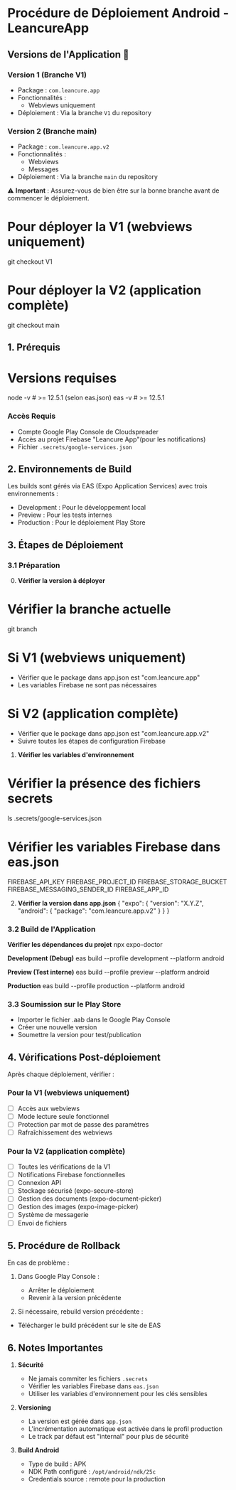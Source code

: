 # Procédure de Déploiement Android - LeancureApp

## Versions de l'Application 📱

### Version 1 (Branche V1)
- Package : `com.leancure.app`
- Fonctionnalités :
  - Webviews uniquement
- Déploiement : Via la branche `V1` du repository

### Version 2 (Branche main)
- Package : `com.leancure.app.v2`
- Fonctionnalités :
  - Webviews
  - Messages
- Déploiement : Via la branche `main` du repository

⚠️ **Important** : Assurez-vous de bien être sur la bonne branche avant de commencer le déploiement.

# Pour déployer la V1 (webviews uniquement)
git checkout V1

# Pour déployer la V2 (application complète)
git checkout main


## 1. Prérequis

# Versions requises
node -v  # >= 12.5.1 (selon eas.json)
eas -v   # >= 12.5.1

### Accès Requis
- Compte Google Play Console de Cloudspreader
- Accès au projet Firebase "Leancure App"(pour les notifications)
- Fichier `.secrets/google-services.json`

## 2. Environnements de Build

Les builds sont gérés via EAS (Expo Application Services) avec trois environnements :
- Development : Pour le développement local
- Preview : Pour les tests internes
- Production : Pour le déploiement Play Store

## 3. Étapes de Déploiement

### 3.1 Préparation

0. **Vérifier la version à déployer**
# Vérifier la branche actuelle
git branch

# Si V1 (webviews uniquement)
- Vérifier que le package dans app.json est "com.leancure.app"
- Les variables Firebase ne sont pas nécessaires

# Si V2 (application complète)
- Vérifier que le package dans app.json est "com.leancure.app.v2"
- Suivre toutes les étapes de configuration Firebase

1. **Vérifier les variables d'environnement**
# Vérifier la présence des fichiers secrets
ls .secrets/google-services.json

# Vérifier les variables Firebase dans eas.json
FIREBASE_API_KEY
FIREBASE_PROJECT_ID
FIREBASE_STORAGE_BUCKET
FIREBASE_MESSAGING_SENDER_ID
FIREBASE_APP_ID

2. **Vérifier la version dans app.json**
{
  "expo": {
    "version": "X.Y.Z",
    "android": {
      "package": "com.leancure.app.v2"
    }
  }
}

### 3.2 Build de l'Application

**Vérifier les dépendances du projet**
npx expo-doctor

**Development (Debug)**
eas build --profile development --platform android

**Preview (Test interne)**
eas build --profile preview --platform android

**Production**
eas build --profile production --platform android

### 3.3 Soumission sur le Play Store

- Importer le fichier .aab dans le Google Play Console
- Créer une nouvelle version
- Soumettre la version pour test/publication

## 4. Vérifications Post-déploiement

Après chaque déploiement, vérifier :

### Pour la V1 (webviews uniquement)
- [ ] Accès aux webviews
- [ ] Mode lecture seule fonctionnel
- [ ] Protection par mot de passe des paramètres
- [ ] Rafraîchissement des webviews

### Pour la V2 (application complète)
- [ ] Toutes les vérifications de la V1
- [ ] Notifications Firebase fonctionnelles
- [ ] Connexion API
- [ ] Stockage sécurisé (expo-secure-store)
- [ ] Gestion des documents (expo-document-picker)
- [ ] Gestion des images (expo-image-picker)
- [ ] Système de messagerie
- [ ] Envoi de fichiers

## 5. Procédure de Rollback

En cas de problème :

1. Dans Google Play Console :
   - Arrêter le déploiement
   - Revenir à la version précédente

2. Si nécessaire, rebuild version précédente :

- Télécharger le build précédent sur le site de EAS

## 6. Notes Importantes

1. **Sécurité**
   - Ne jamais commiter les fichiers `.secrets`
   - Vérifier les variables Firebase dans `eas.json`
   - Utiliser les variables d'environnement pour les clés sensibles

2. **Versioning**
   - La version est gérée dans `app.json`
   - L'incrémentation automatique est activée dans le profil production
   - Le track par défaut est "internal" pour plus de sécurité

3. **Build Android**
   - Type de build : APK
   - NDK Path configuré : `/opt/android/ndk/25c`
   - Credentials source : remote pour la production
